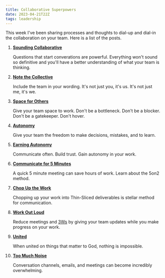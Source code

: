 ```yaml
---
title: Collaborative Superpowers
date: 2023-04-21T22Z
tags: leadership
---
```


This week I've been sharing processes and thoughts to dial-up and dial-in the collaboration on your team. Here is a list of the posts.

1. **[Sounding Collaborative](/sound-collaborative/)**

   Questions that start converations are powerful. Everything won't sound so definitive and you'll have a better understanding of what your team is thinking.

2. **[Note the Collective](/note-the-collective/)**

   Include the team in your wording. It's not just you, it's us. It's not just me, it's we.

3. **[Space for Others](/space-for-others/)**

   Give your team space to work. Don't be a bottleneck. Don't be a blocker. Don't be a gatekeeper. Don't hover.

4. **[Autonomy](/autonomy/)**

   Give your team the freedom to make decisions, mistakes, and to learn.

5. **[Earning Autonomy](/earning-autonomy/)**

   Communicate often. Build trust. Gain autonomy in your work.

6. **[Communicate for 5 Minutes](/communicate-for-5-minutes/)**

   A quick 5 minute meeting can save hours of work. Learn about the 5on2 method.

7. **[Chop Up the Work](/thin-slices/)**

   Chopping up your work into Thin-Sliced deliverables is stellar method for communication.

8. **[Work Out Loud](/work-out-loud/)**

   Reduce meetings and [3Ws](/glossary#3Ws) by giving your team updates while you make progress on your work.

9. **[United](/united/)**

   When united on things that matter to God, nothing is impossible.

10. **[Too Much Noise](/too-much-noise/)**

    Conversation channels, emails, and meetings can become incredibly overwhelming.
